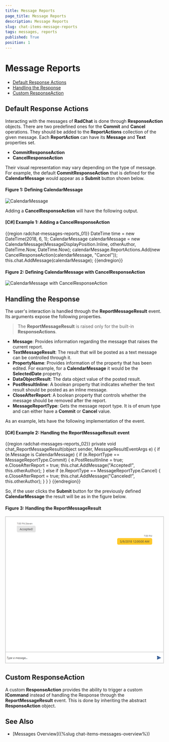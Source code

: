 ```yaml
---
title: Message Reports
page_title: Message Reports
description: Message Reports
slug: chat-items-message-reports
tags: messages, reports
published: True
position: 1
---
```


# Message Reports

* [Default Response Actions](#default-response-actions)
* [Handling the Response](#handling-the-response)
* [Custom ResponseAction](#custom-response-action)

## Default Response Actions

Interacting with the messages of __RadChat__ is done through __ResponseAction__ objects. There are two predefined ones for the __Commit__ and __Cancel__ operations. They should be added to the __ReportActions__ collection of the given message. Each __ReportAction__ can have its __Message__ and __Text__ properties set.

* __CommitResponseAction__
* __CancelResponseAction__

Their visual representation may vary depending on the type of message. For example, the default __CommitResponseAction__ that is defined for the __CalendarMessage__ would appear as a __Submit__ button shown below.

#### __Figure 1: Defining CalendarMessage__
![CalendarMessage](images/RadChat_Messages__Reports_01.png)

Adding a __CancelResponseAction__ will have the following output.

#### __[C#] Example 1: Adding a CancelResponseAction__
{{region radchat-messages-reports_01}}
			DateTime time = new DateTime(2018, 6, 1);
            CalendarMessage calendarMessage = new CalendarMessage(MessageDisplayPosition.Inline, otherAuthor, DateTime.Now, DateTime.Now);
            calendarMessage.ReportActions.Add(new CancelResponseAction(calendarMessage, "Cancel"));
            this.chat.AddMessage(calendarMessage);
{{endregion}}

#### __Figure 2: Defining CalendarMessage with CancelResponseAction__
![CalendarMessage with CancelResponseAction](images/RadChat_Messages__Reports_02.png)

## Handling the Response

The user's interaction is handled through the __ReportMessageResult__ event. Its arguments expose the following properties. 

> The __ReportMessageResult__ is raised only for the built-in __ResponseActions__.

* __Message__: Provides information regarding the message that raises the current report.
* __TextMessageResult__: The result that will be posted as a text message can be controlled through it.
* __PropertyName__: Provides information of the property that has been edited. For example, for a __CalendarMessage__ it would be the __SelectedDate__ property.
* __DataObjectResult__: The data object value of the posted result.
* __PostResultInline__: A boolean property that indicates whether the text result should be posted as an inline message.
* __CloseAfterReport__: A boolean property that controls whether the message should be removed after the report.
* __MessageReportType__: Gets the message report type. It is of enum type and can either have a __Commit__ or __Cancel__ value.

As an example, lets have the following implementation of the event.
#### __[C#] Example 2: Handling the ReportMessageResult event__
{{region radchat-messages-reports_02}}
	private void chat_ReportMessageResult(object sender, MessageResultEventArgs e)
        {
            if (e.Message is CalendarMessage)
            {
                if (e.ReportType == MessageReportType.Commit)
                {
                    e.PostResultInline = true;
                    e.CloseAfterReport = true;
                    this.chat.AddMessage("Accepted!", this.otherAuthor);
                }
                else if (e.ReportType == MessageReportType.Cancel)
                {
                    e.CloseAfterReport = true;
                    this.chat.AddMessage("Canceled!", this.otherAuthor);
                }
            }
        }
{{endregion}}

So, if the user clicks the __Submit__ button for the previously defined __CalendarMessage__ the result will be as in the figure below.

#### __Figure 3: Handling the ReportMessageResult__
![CalendarMessage with CancelResponseAction](images/RadChat_Messages_Reports_03.png)

## Custom ResponseAction

A custom __ResponseAction__ provides the ability to trigger a custom __ICommand__ instead of handling the Response through the __ReportMessageResult__ event. This is done by inheriting the abstract __ResponseAction__ object.

## See Also

* [Messages Overview]({%slug chat-items-messages-overview%})